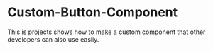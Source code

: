 # Custom-Button-Component
This is projects shows how to make a custom component that other developers can also use easily.
